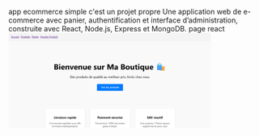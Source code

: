 app ecommerce simple
c'est un projet propre 
Une application web de e-commerce avec panier, authentification et interface d’administration, construite avec React, Node.js, Express et MongoDB.
page react
<img src="im.png" alt="Aperçu" width="400"/>

